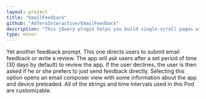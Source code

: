 ```yaml
---
layout: project
title: "EmailFeedback"
github: "AdferoInteractive/EmailFeedback"
description: "This jQuery plugin helps you build single-scroll pages with complex scroll-based animations. Performance focused and mobile ready."
type: minor
---
```


Yet another feedback prompt. This one directs users to submit email feedback or write a review. The app will ask users after a set period of time (30 days by default) to review the app. If the user declines, the user is then asked if he or she prefers to just send feedback directly. Selecting this option opens an email composer view with some information about the app and device preloaded. All of the strings and time intervals used in this Pod are customizable.
